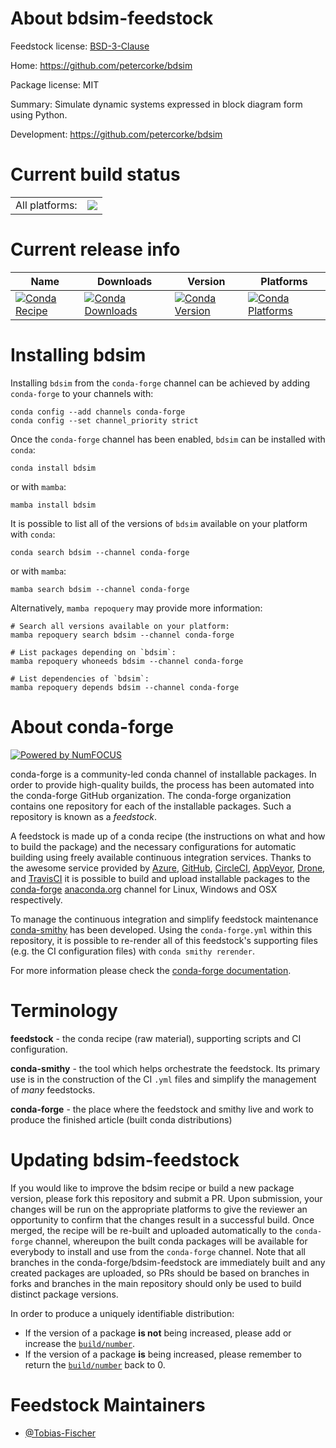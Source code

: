 About bdsim-feedstock
=====================

Feedstock license: [BSD-3-Clause](https://github.com/conda-forge/bdsim-feedstock/blob/main/LICENSE.txt)

Home: https://github.com/petercorke/bdsim

Package license: MIT

Summary: Simulate dynamic systems expressed in block diagram form using Python.

Development: https://github.com/petercorke/bdsim

Current build status
====================


<table><tr><td>All platforms:</td>
    <td>
      <a href="https://dev.azure.com/conda-forge/feedstock-builds/_build/latest?definitionId=17584&branchName=main">
        <img src="https://dev.azure.com/conda-forge/feedstock-builds/_apis/build/status/bdsim-feedstock?branchName=main">
      </a>
    </td>
  </tr>
</table>

Current release info
====================

| Name | Downloads | Version | Platforms |
| --- | --- | --- | --- |
| [![Conda Recipe](https://img.shields.io/badge/recipe-bdsim-green.svg)](https://anaconda.org/conda-forge/bdsim) | [![Conda Downloads](https://img.shields.io/conda/dn/conda-forge/bdsim.svg)](https://anaconda.org/conda-forge/bdsim) | [![Conda Version](https://img.shields.io/conda/vn/conda-forge/bdsim.svg)](https://anaconda.org/conda-forge/bdsim) | [![Conda Platforms](https://img.shields.io/conda/pn/conda-forge/bdsim.svg)](https://anaconda.org/conda-forge/bdsim) |

Installing bdsim
================

Installing `bdsim` from the `conda-forge` channel can be achieved by adding `conda-forge` to your channels with:

```
conda config --add channels conda-forge
conda config --set channel_priority strict
```

Once the `conda-forge` channel has been enabled, `bdsim` can be installed with `conda`:

```
conda install bdsim
```

or with `mamba`:

```
mamba install bdsim
```

It is possible to list all of the versions of `bdsim` available on your platform with `conda`:

```
conda search bdsim --channel conda-forge
```

or with `mamba`:

```
mamba search bdsim --channel conda-forge
```

Alternatively, `mamba repoquery` may provide more information:

```
# Search all versions available on your platform:
mamba repoquery search bdsim --channel conda-forge

# List packages depending on `bdsim`:
mamba repoquery whoneeds bdsim --channel conda-forge

# List dependencies of `bdsim`:
mamba repoquery depends bdsim --channel conda-forge
```


About conda-forge
=================

[![Powered by
NumFOCUS](https://img.shields.io/badge/powered%20by-NumFOCUS-orange.svg?style=flat&colorA=E1523D&colorB=007D8A)](https://numfocus.org)

conda-forge is a community-led conda channel of installable packages.
In order to provide high-quality builds, the process has been automated into the
conda-forge GitHub organization. The conda-forge organization contains one repository
for each of the installable packages. Such a repository is known as a *feedstock*.

A feedstock is made up of a conda recipe (the instructions on what and how to build
the package) and the necessary configurations for automatic building using freely
available continuous integration services. Thanks to the awesome service provided by
[Azure](https://azure.microsoft.com/en-us/services/devops/), [GitHub](https://github.com/),
[CircleCI](https://circleci.com/), [AppVeyor](https://www.appveyor.com/),
[Drone](https://cloud.drone.io/welcome), and [TravisCI](https://travis-ci.com/)
it is possible to build and upload installable packages to the
[conda-forge](https://anaconda.org/conda-forge) [anaconda.org](https://anaconda.org/)
channel for Linux, Windows and OSX respectively.

To manage the continuous integration and simplify feedstock maintenance
[conda-smithy](https://github.com/conda-forge/conda-smithy) has been developed.
Using the ``conda-forge.yml`` within this repository, it is possible to re-render all of
this feedstock's supporting files (e.g. the CI configuration files) with ``conda smithy rerender``.

For more information please check the [conda-forge documentation](https://conda-forge.org/docs/).

Terminology
===========

**feedstock** - the conda recipe (raw material), supporting scripts and CI configuration.

**conda-smithy** - the tool which helps orchestrate the feedstock.
                   Its primary use is in the construction of the CI ``.yml`` files
                   and simplify the management of *many* feedstocks.

**conda-forge** - the place where the feedstock and smithy live and work to
                  produce the finished article (built conda distributions)


Updating bdsim-feedstock
========================

If you would like to improve the bdsim recipe or build a new
package version, please fork this repository and submit a PR. Upon submission,
your changes will be run on the appropriate platforms to give the reviewer an
opportunity to confirm that the changes result in a successful build. Once
merged, the recipe will be re-built and uploaded automatically to the
`conda-forge` channel, whereupon the built conda packages will be available for
everybody to install and use from the `conda-forge` channel.
Note that all branches in the conda-forge/bdsim-feedstock are
immediately built and any created packages are uploaded, so PRs should be based
on branches in forks and branches in the main repository should only be used to
build distinct package versions.

In order to produce a uniquely identifiable distribution:
 * If the version of a package **is not** being increased, please add or increase
   the [``build/number``](https://docs.conda.io/projects/conda-build/en/latest/resources/define-metadata.html#build-number-and-string).
 * If the version of a package **is** being increased, please remember to return
   the [``build/number``](https://docs.conda.io/projects/conda-build/en/latest/resources/define-metadata.html#build-number-and-string)
   back to 0.

Feedstock Maintainers
=====================

* [@Tobias-Fischer](https://github.com/Tobias-Fischer/)

